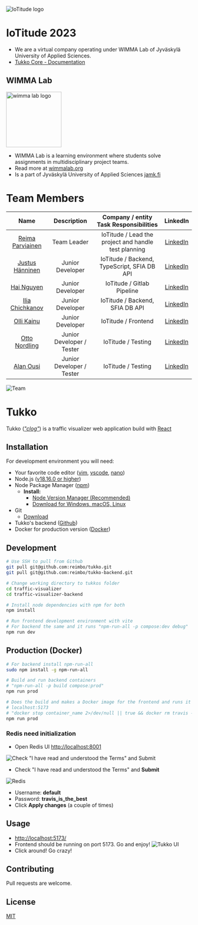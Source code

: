 ![IoTitude logo](logo-iotitude.png)

# IoTitude 2023

* We are a virtual company operating under WIMMA Lab of Jyväskylä University of Applied Sciences.
* [Tukko Core - Documentation](https://wimma-lab-2023.pages.labranet.jamk.fi/iotitude/core-traffic-visualizer/)

## WIMMA Lab

<img style="width: 150px;" src="logo_round.png" alt="wimma lab logo">

* WIMMA Lab is a learning environment where students solve assignments in multidisciplinary project teams.
* Read more at [wimmalab.org](https://www.wimmalab.org/)
* Is a part of Jyväskylä University of Applied Sciences [jamk.fi](https://www.jamk.fi)

# Team Members

| Name | Description | Company / entity Task Responsibilities | LinkedIn |
|:-:|:-:|:-:|:-:|
| [Reima Parviainen](https://gitlab.labranet.jamk.fi/AA6135) | Team Leader | IoTitude /  Lead the project and handle test planning | [LinkedIn](https://www.linkedin.com/in/reima-parviainen) |
| [Justus Hänninen](https://gitlab.labranet.jamk.fi/AB6225) | Junior Developer | IoTitude /  Backend, TypeScript, SFIA DB API | [LinkedIn](https://www.linkedin.com/in/justus-hanninen/) |
| [Hai Nguyen](https://gitlab.labranet.jamk.fi/AA7776) | Junior Developer | IoTitude /  Gitlab Pipeline | [LinkedIn](https://www.linkedin.com/in/hainnp/) |
| [Ilia Chichkanov](https://gitlab.labranet.jamk.fi/AB0189) | Junior Developer | IoTitude /  Backend, SFIA DB API | [LinkedIn](https://www.linkedin.com/in/ilia-chichkanov/) |
| [Olli Kainu](https://gitlab.labranet.jamk.fi/AA4157) | Junior Developer | IoTitude /  Frontend | [LinkedIn](https://www.linkedin.com/in/olli-kainu-930371235) |
| [Otto Nordling](https://gitlab.labranet.jamk.fi/AA4431) | Junior Developer / Tester | IoTitude /  Testing | [LinkedIn](https://www.linkedin.com/in/otto-nordling-67901b277/) |
| [Alan Ousi](https://gitlab.labranet.jamk.fi/AB8823) | Junior Developer / Tester | IoTitude /  Testing | [LinkedIn](https://www.linkedin.com/in/alan-ousi-241218277/) |

![Team](iotitude.png)

# Tukko

Tukko ([*"clog"*](https://en.wiktionary.org/wiki/tukko)) is a traffic visualizer web application build with [React](https://react.dev/)

## Installation

For development environment you will need:
- Your favorite code editor ([vim](https://www.vim.org/), [vscode](https://code.visualstudio.com/), [nano](https://nano-editor.org/))
- Node.js ([v18.16.0 or higher](https://nodejs.org/en/about))
- Node Package Manager ([npm](https://www.npmjs.com/))
    -  **Install:**
        - [Node Version Manager (Recommended)](https://github.com/nvm-sh/nvm)
        - [Download for Windows, macOS, Linux](https://nodejs.org/en/download)
- Git 
    - [Download](https://git-scm.com/download)
- Tukko's backend ([Github](https://github.com/reimbo/tukko-backend))
- Docker for production version ([Docker](https://www.docker.com/))

## Development

```bash
# Use SSH to pull from Github
git pull git@github.com:reimbo/tukko.git
git pull git@github.com:reimbo/tukko-backend.git

# Change working directory to tukkos folder
cd traffic-visualizer
cd traffic-visualizer-backend

# Install node dependencies with npm for both
npm install

# Run frontend development environment with vite
# For backend the same and it runs "npm-run-all -p compose:dev debug"
npm run dev
```

## Production (Docker)

```bash
# For backend install npm-run-all
sudo npm install -g npm-run-all

# Build and run backend containers
# "npm-run-all -p build compose:prod"
npm run prod

# Does the build and makes a Docker image for the frontend and runs it
# localhost:5173
# "docker stop container_name 2>/dev/null || true && docker rm travis --force 2>/dev/null || true && docker build -t travis:latest . && docker run -d --name travis -p 5173:80 travis:latest"
npm run prod
```

### Redis need initialization
* Open Redis UI [http://localhost:8001](http://localhost:8001)

![Check "I have read and understood the Terms" and Submit](redis2.png)

* Check "I have read and understood the Terms" and **Submit**

![Redis](redis1.png)

* Username: **default**
* Password: **travis_is_the_best**
* Click **Apply changes** (a couple of times)


## Usage

* [http://localhost:5173/](http://localhost:5173/)
* Frontend should be running on port 5173. Go and enjoy!
![Tukko UI](tukko-ui.png)
* Click around! Go crazy!

## Contributing

Pull requests are welcome.

## License

[MIT](https://choosealicense.com/licenses/mit/)
